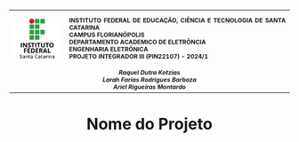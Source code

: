 <table rules="none" width="90%" align="center">
<tr>
    <td><img src="assets/ifsc.png" align="center" width="100" alt="Logo IFSC"></td>
    <td style="text-align: justify;vertical-align: top;"><b>
    <p style="font-size: 8pt;">
    INSTITUTO FEDERAL DE EDUCAÇÃO, CIÊNCIA E TECNOLOGIA DE SANTA CATARINA<br>
    CAMPUS FLORIANÓPOLIS<br>
    DEPARTAMENTO ACADEMICO DE ELETRÔNCIA<br>
    ENGENHARIA ELETRÔNICA<br>
    PROJETO INTEGRADOR III (PIN22107) - 2024/1</p>
</b></td>
    <tr><td colspan="2" style="text-align: center;font-size: 8pt;"><b><i>
    Raquel Dutra Kotzias <br>
    Larah Farias Rodrigues Barboza <br>
    Ariel Rigueiras Montardo <br>
    </i></b></td></tr>
</table>

# <p style="text-align: center;"> Nome do Projeto</p>
